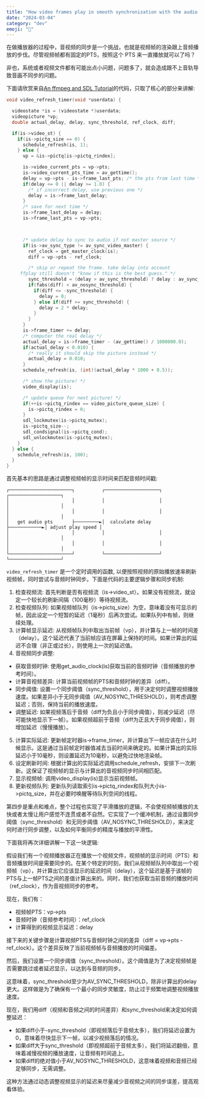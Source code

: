 ```yaml
---
title: "How video frames play in smooth synchronization with the audio track"
date: "2024-03-04"
category: "dev"
emoji: "🎥"
---
```


在做播放器的过程中，音视频的同步是一个挑战，也就是视频帧的渲染跟上音频播放的步伐。尽管视频帧都有固定的PTS，按照这个 PTS 来一直播放就可以了吗？

非也，系统或者视频文件都有可能出点小问题，问题多了，就会造成跟不上音轨导致音画不同步的问题。

下面请欣赏来自[An ffmpeg and SDL Tutorial](http://www.dranger.com/ffmpeg/tutorial05.html)的代码，只取了核心的部分来讲解:

```c
void video_refresh_timer(void *userdata) {

  videostate *is = (videostate *)userdata;
  videopicture *vp;
  double actual_delay, delay, sync_threshold, ref_clock, diff;

  if(is->video_st) {
    if(is->pictq_size == 0) {
      schedule_refresh(is, 1);
    } else {
      vp = &is->pictq[is->pictq_rindex];

      is->video_current_pts = vp->pts;
      is->video_current_pts_time = av_gettime();
      delay = vp->pts - is->frame_last_pts; /* the pts from last time */
      if(delay <= 0 || delay >= 1.0) {
        /* if incorrect delay, use previous one */
        delay = is->frame_last_delay;
      }
      /* save for next time */
      is->frame_last_delay = delay;
      is->frame_last_pts = vp->pts;



      /* update delay to sync to audio if not master source */
      if(is->av_sync_type != av_sync_video_master) {
        ref_clock = get_master_clock(is);
        diff = vp->pts - ref_clock;

        /* skip or repeat the frame. take delay into account
     ffplay still doesn't "know if this is the best guess." */
        sync_threshold = (delay > av_sync_threshold) ? delay : av_sync_threshold;
        if(fabs(diff) < av_nosync_threshold) {
          if(diff <= -sync_threshold) {
            delay = 0;
          } else if(diff >= sync_threshold) {
            delay = 2 * delay;
          }
        }
      }
      is->frame_timer += delay;
      /* computer the real delay */
      actual_delay = is->frame_timer - (av_gettime() / 1000000.0);
      if(actual_delay < 0.010) {
        /* really it should skip the picture instead */
        actual_delay = 0.010;
      }
      schedule_refresh(is, (int)(actual_delay * 1000 + 0.5));

      /* show the picture! */
      video_display(is);

      /* update queue for next picture! */
      if(++is->pictq_rindex == video_picture_queue_size) {
        is->pictq_rindex = 0;
      }
      sdl_lockmutex(is->pictq_mutex);
      is->pictq_size--;
      sdl_condsignal(is->pictq_cond);
      sdl_unlockmutex(is->pictq_mutex);
    }
  } else {
    schedule_refresh(is, 100);
  }
}
```

首先基本的思路是通过调整视频帧的显示时间来匹配音频时间戳:


```
┌───────────────────────┐          ┌────────────────────┐             ┌───────────────────┐
│                       │          │                    │             │                   │
│                       │          │                    │             │                   │
│   get audio pts       ├─────────►│  calculate delay   ├────────────►│ adjust play speed │
│                       │          │                    │             │                   │
│                       │          │                    │             │                   │
└───────────────────────┘          └────────────────────┘             └───────────────────┘
```

`video_refresh_timer` 是一个定时调用的函数, 以便按照视频的原始播放速率刷新视频帧，同时尝试与音频时钟同步。下面是代码的主要逻辑步骤和同步机制:

1. 检查视频流: 首先判断是否有视频流（is->video_st）。如果没有视频流，就设定一个较长的刷新间隔（100毫秒）等待视频流。
2. 检查视频队列: 如果视频帧队列（is->pictq_size）为空，意味着没有可显示的帧，因此设定一个短暂的延迟（1毫秒）后再次尝试。如果队列中有帧，则继续处理。
3. 计算帧显示延迟: 从视频帧队列中取出当前帧（vp），并计算与上一帧的时间差（delay）。这个延迟代表了当前帧应该在屏幕上保持的时间。如果计算出的延迟不合理（非正或过长），则使用上一次的延迟值。
4. 音视频同步调整:
  - 获取音频时钟: 使用get_audio_clock(is)获取当前的音频时钟（音频播放的参考时间）。
  - 计算音视频差异: 计算当前视频帧的PTS和音频时钟的差异（diff）。
  - 同步阈值: 设置一个同步阈值（sync_threshold），用于决定何时调整视频播放速度。如果差异小于无同步阈值（AV_NOSYNC_THRESHOLD），则考虑调整延迟；否则，保持当前的播放速度。
  - 调整延迟: 如果视频落后于音频（diff为负且小于同步阈值），则减少延迟（尽可能快地显示下一帧）。如果视频超前于音频（diff为正且大于同步阈值），则增加延迟（慢慢播放）。
5. 计算实际延迟: 更新帧定时器is->frame_timer，并计算出下一帧应该在什么时候显示。这是通过当前帧定时器值减去当前时间来确定的。如果计算出的实际延迟小于10毫秒，则设置延迟为10毫秒，以避免过快地渲染帧。
6. 设定刷新时间: 根据计算出的实际延迟调用schedule_refresh，安排下一次刷新。这保证了视频帧的显示与计算出的音视频同步时间相匹配。
7. 显示视频帧: 调用video_display(is)显示当前视频帧。
8. 更新视频队列: 更新队列读取索引is->pictq_rindex和队列大小is->pictq_size，并在必要时唤醒等待队列空间的线程。

第四步是重点和难点，整个过程也实现了平滑播放的逻辑，不会使视频帧播放的太快或者太慢让用户感觉不连贯或者不自然。它实现了一个缓冲机制，通过设置同步阈值（sync_threshold）和无同步阈值（AV_NOSYNC_THRESHOLD），来决定何时进行同步调整，以及如何平衡同步的精度与播放的平滑性。

下面我将再次详细讲解一下这一块逻辑:

假设我们有一个视频播放器正在播放一个视频文件，视频帧的显示时间（PTS）和音频播放时间是需要同步的。在某个特定的时刻，我们从视频帧队列中取出一个视频帧（vp），并计算出它应该显示的延迟时间（delay），这个延迟是基于该帧的PTS与上一帧PTS之间的差值计算出来的。同时，我们也获取当前音频的播放时间（ref_clock），作为音视频同步的参考。

现在，我们有：

- 视频帧PTS：vp->pts
- 音频时钟（音频参考时间）：ref_clock
- 计算得到的视频显示延迟：delay

接下来的关键步骤是计算视频PTS与音频时钟之间的差异（diff = vp->pts - ref_clock）。这个差异反映了当前视频帧与音频播放的时间偏差。

然后，我们设置一个同步阈值（sync_threshold）。这个阈值是为了决定视频帧是否需要跳过或者延迟显示，以达到与音频的同步。

这意味着，sync_threshold至少为AV_SYNC_THRESHOLD，除非计算出的delay更大。这样做是为了确保有一个最小的同步灵敏度，防止过于频繁地调整视频播放速度。

现在，我们用diff（视频和音频之间的时间差异）和sync_threshold来决定如何调整延迟：

- 如果diff小于-sync_threshold（即视频落后于音频太多），我们将延迟设置为0，意味着尽快显示下一帧，以减少视频落后的情况。
- 如果diff大于sync_threshold（即视频超前于音频太多），我们将延迟翻倍，意味着减慢视频的播放速度，让音频有时间追上。
- 如果diff的绝对值小于AV_NOSYNC_THRESHOLD，这意味着视频和音频已经足够同步，无需调整。

这种方法通过动态调整视频显示的延迟来尽量减少音视频之间的同步误差，提高观看体验。


